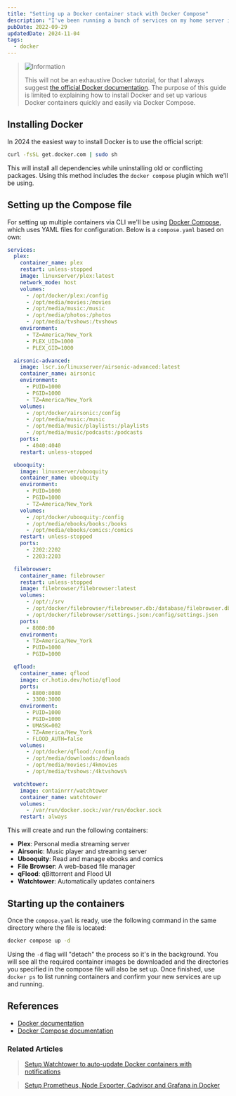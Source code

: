 ```yaml
---
title: "Setting up a Docker container stack with Docker Compose"
description: "I've been running a bunch of services on my home server in docker containers for a few years now. It's quick and easy to set up once you get used to it. Here's a quick and dirty guide to installing Docker and Docker Compose, and getting several containers up and running."
pubDate: 2022-09-29
updatedDate: 2024-11-04
tags:
  - docker
---
```


> <img src="/assets/info.svg" class="info" loading="lazy" decoding="async" alt="Information">
>
> This will not be an exhaustive Docker tutorial, for that I always suggest <a href="https://docs.docker.com" target="_blank" data-umami-event="container-stack-compose-docs-docker">the official Docker documentation</a>. The purpose of this guide is limited to explaining how to install Docker and set up various Docker containers quickly and easily via Docker Compose.

## Installing Docker

In 2024 the easiest way to install Docker is to use the official script:

```bash
curl -fsSL get.docker.com | sudo sh
```

This will install all dependencies while uninstalling old or conflicting packages. Using this method includes the `docker compose` plugin which we'll be using.

## Setting up the Compose file

For setting up multiple containers via CLI we'll be using <a href="https://docs.docker.com/compose/" target="_blank" data-umami-event="container-stack-compose-docs-compose">Docker Compose</a>, which uses YAML files for configuration. Below is a `compose.yaml` based on own:

```yaml
services:
  plex:
    container_name: plex
    restart: unless-stopped
    image: linuxserver/plex:latest
    network_mode: host
    volumes:
      - /opt/docker/plex:/config
      - /opt/media/movies:/movies
      - /opt/media/music:/music
      - /opt/media/photos:/photos
      - /opt/media/tvshows:/tvshows
    environment:
      - TZ=America/New_York
      - PLEX_UID=1000
      - PLEX_GID=1000

  airsonic-advanced:
    image: lscr.io/linuxserver/airsonic-advanced:latest
    container_name: airsonic
    environment:
      - PUID=1000
      - PGID=1000
      - TZ=America/New_York
    volumes:
      - /opt/docker/airsonic:/config
      - /opt/media/music:/music
      - /opt/media/music/playlists:/playlists
      - /opt/media/music/podcasts:/podcasts
    ports:
      - 4040:4040
    restart: unless-stopped

  ubooquity:
    image: linuxserver/ubooquity
    container_name: ubooquity
    environment:
      - PUID=1000
      - PGID=1000
      - TZ=America/New_York
    volumes:
      - /opt/docker/ubooquity:/config
      - /opt/media/ebooks/books:/books
      - /opt/media/ebooks/comics:/comics
    restart: unless-stopped
    ports:
      - 2202:2202
      - 2203:2203

  filebrowser:
    container_name: filebrowser
    restart: unless-stopped
    image: filebrowser/filebrowser:latest
    volumes:
      - /opt/:/srv
      - /opt/docker/filebrowser/filebrowser.db:/database/filebrowser.db
      - /opt/docker/filebrowser/settings.json:/config/settings.json
    ports:
      - 8080:80
    environment:
      - TZ=America/New_York
      - PUID=1000
      - PGID=1000

  qflood:
    container_name: qflood
    image: cr.hotio.dev/hotio/qflood
    ports:
      - 8800:8080
      - 3300:3000
    environment:
      - PUID=1000
      - PGID=1000
      - UMASK=002
      - TZ=America/New_York
      - FLOOD_AUTH=false
    volumes:
      - /opt/docker/qflood:/config
      - /opt/media/downloads:/downloads
      - /opt/media/movies:/4kmovies
      - /opt/media/tvshows:/4ktvshows%

  watchtower:
    image: containrrr/watchtower
    container_name: watchtower
    volumes:
      - /var/run/docker.sock:/var/run/docker.sock
    restart: always
```

This will create and run the following containers:

- **Plex**: Personal media streaming server
- **Airsonic**: Music player and streaming server
- **Ubooquity**: Read and manage ebooks and comics
- **File Browser**: A web-based file manager
- **qFlood**: qBittorrent and Flood UI
- **Watchtower**: Automatically updates containers

## Starting up the containers

Once the `compose.yaml` is ready, use the following command in the same directory where the file is located:

```bash
docker compose up -d
```

Using the `-d` flag will "detach" the process so it's in the background. You will see all the required container images be downloaded and the directories you specified in the compose file will also be set up. Once finished, use `docker ps` to list running containers and confirm your new services are up and running.

## References

- <a href="https://docs.docker.com" target="_blank" data-umami-event="container-stack-compose-docs-docker">Docker documentation</a>
- <a href="https://docs.docker.com/compose/" target="_blank" data-umami-event="container-stack-compose-docs-compose">Docker Compose documentation</a>

### Related Articles

> <a href="/blog/watchtower-notifications/" data-umami-event="container-stack-compose-watchtower-notifications">Setup Watchtower to auto-update Docker containers with notifications</a>

> <a href="/blog/setup-prometheus-cadvisor-grafana/" data-umami-event="containers-stack-compose-prom-nodeex-cadvsr-graf">Setup Prometheus, Node Exporter, Cadvisor and Grafana in Docker</a>